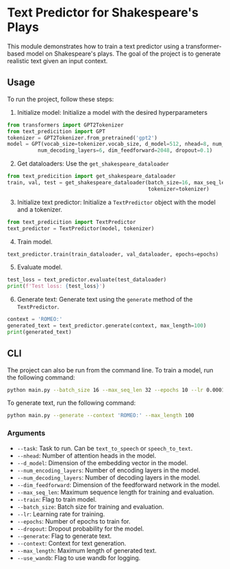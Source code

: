 # Text Predictor for Shakespeare's Plays

This module demonstrates how to train a text predictor using a transformer-based model on Shakespeare's plays. The goal of the project is to generate realistic text given an input context.



## Usage

To run the project, follow these steps:

1. Initialize model: Initialize a model with the desired hyperparameters
```python
from transformers import GPT2Tokenizer
from text_predicition import GPT
tokenizer = GPT2Tokenizer.from_pretrained('gpt2')
model = GPT(vocab_size=tokenizer.vocab_size, d_model=512, nhead=8, num_encoding_layers=0, 
          num_decoding_layers=6, dim_feedforward=2048, dropout=0.1)
```

2. Get dataloaders: Use the `get_shakespeare_dataloader` 
```python
from text_predicition import get_shakespeare_dataloader
train, val, test = get_shakespeare_dataloader(batch_size=16, max_seq_len=32,
                                              tokenizer=tokenizer)
```



3. Initialize text predictor: Initialize a `TextPredictor` object with the model and a tokenizer.
```python
from text_predicition import TextPredictor
text_predictor = TextPredictor(model, tokenizer)
```

4. Train model.
```python
text_predictor.train(train_dataloader, val_dataloader, epochs=epochs)
```

5. Evaluate model.
```python
test_loss = text_predictor.evaluate(test_dataloader)
print(f'Test loss: {test_loss}')
```

6. Generate text: Generate text using the `generate` method of the `TextPredictor`.
```python
context = 'ROMEO:'
generated_text = text_predictor.generate(context, max_length=100)
print(generated_text)
```

## CLI

The project can also be run from the command line. To train a model, run the following command:
```bash
python main.py --batch_size 16 --max_seq_len 32 --epochs 10 --lr 0.0001 --num_encoding_layers 0 --num_decoding_layers 6 --dim_feedforward 2048 --dropout 0.1
```

To generate text, run the following command:
```bash
python main.py --generate --context 'ROMEO:' --max_length 100
```

### Arguments
- `--task`: Task to run. Can be `text_to_speech` or `speech_to_text`.
- `--nhead`: Number of attention heads in the model.
- `--d_model`: Dimension of the embedding vector in the model.
- `--num_encoding_layers`: Number of encoding layers in the model.
- `--num_decoding_layers`: Number of decoding layers in the model.
- `--dim_feedforward`: Dimension of the feedforward network in the model.
- `--max_seq_len`: Maximum sequence length for training and evaluation.
- `--train`: Flag to train model.
- `--batch_size`: Batch size for training and evaluation.
- `--lr`: Learning rate for training.
- `--epochs`: Number of epochs to train for.
- `--dropout`: Dropout probability for the model.
- `--generate`: Flag to generate text.
- `--context`: Context for text generation.
- `--max_length`: Maximum length of generated text.
- `--use_wandb`: Flag to use wandb for logging.
